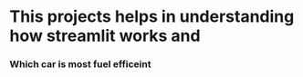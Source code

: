 # This projects helps in understanding how streamlit works and 
### Which car is most fuel efficeint
